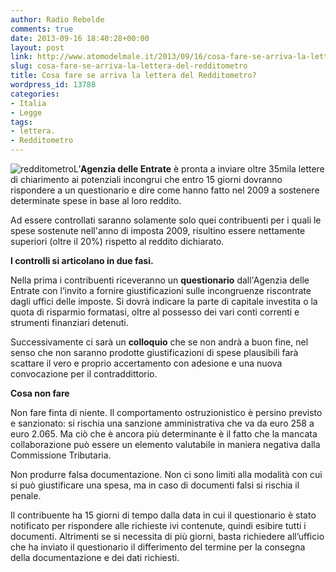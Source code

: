 ```yaml
---
author: Radio Rebelde
comments: true
date: 2013-09-16 18:40:28+00:00
layout: post
link: http://www.atomodelmale.it/2013/09/16/cosa-fare-se-arriva-la-lettera-del-redditometro/
slug: cosa-fare-se-arriva-la-lettera-del-redditometro
title: Cosa fare se arriva la lettera del Redditometro?
wordpress_id: 13788
categories:
- Italia
- Legge
tags:
- lettera.
- Redditometro
---
```


![redditometro](http://www.atomodelmale.it/wp-content/uploads/2013/09/redditometro-300x168.jpg)L’**Agenzia delle Entrate** è pronta a inviare oltre 35mila lettere di chiarimento ai potenziali incongrui che entro 15 giorni dovranno rispondere a un questionario e dire come hanno fatto nel 2009 a sostenere determinate spese in base al loro reddito.

Ad essere controllati saranno solamente solo quei contribuenti per i quali le spese sostenute nell'anno di imposta 2009, risultino essere nettamente superiori (oltre il 20%) rispetto al reddito dichiarato.

**I controlli si articolano in due fasi.**

Nella prima i contribuenti riceveranno un **questionario** dall'Agenzia delle Entrate con l’invito a fornire giustificazioni sulle incongruenze riscontrate dagli uffici delle imposte.
Si dovrà indicare la parte di capitale investita o la quota di risparmio formatasi, oltre al possesso dei vari conti correnti e strumenti finanziari detenuti.

Successivamente ci sarà un **colloquio** che se non andrà a buon fine, nel senso che non saranno prodotte giustificazioni di spese plausibili farà scattare il vero e proprio accertamento con adesione e una nuova convocazione per il contraddittorio.



**Cosa non fare**

Non fare finta di niente. Il comportamento ostruzionistico è persino previsto e sanzionato: si rischia una sanzione amministrativa che va da euro 258 a euro 2.065. Ma ciò che è ancora più determinante è il fatto che la mancata collaborazione può essere un elemento valutabile in maniera negativa dalla Commissione Tributaria.

Non produrre falsa documentazione. Non ci sono limiti alla modalità con cui si può giustificare una spesa, ma in caso di documenti falsi si rischia il penale.

Il contribuente ha 15 giorni di tempo dalla data in cui il questionario è stato notificato per rispondere alle richieste ivi contenute, quindi esibire tutti i documenti. Altrimenti se si necessita di più giorni, basta richiedere all’ufficio che ha inviato il questionario il differimento del termine per la consegna della documentazione e dei dati richiesti.
